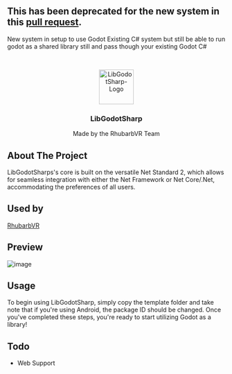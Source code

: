 ## This has been deprecated for the new system in this [pull request](https://github.com/godotengine/godot/pull/72883).
New system in setup to use Godot Existing C# system but still be able to run godot as a shared library still and pass though your existing Godot C#


<!-- PROJECT LOGO -->
<br />
<p align="center">
  <a href="https://github.com/RhubarbVR/LibGodotSharp">
    <img src="Assets/icon.png" alt="LibGodotSharp-Logo" width="80" height="80">
  </a>

  <h3 align="center">LibGodotSharp</h3>

  <p align="center">
    Made by the RhubarbVR Team
  </p>
</p>
<!-- ABOUT THE PROJECT -->

## About The Project
LibGodotSharps's core is built on the versatile Net Standard 2, which allows for seamless integration with either the Net Framework or Net Core/.Net, accommodating the preferences of all users.

## Used by
[RhubarbVR](https://github.com/RhubarbVR/RhubarbVR)

## Preview
![image](https://user-images.githubusercontent.com/46481567/218472227-820c0188-87f7-43be-8125-dc82c6f0c907.png)

## Usage
To begin using LibGodotSharp, simply copy the template folder and take note that if you're using Android, the package ID should be changed. Once you've completed these steps, you're ready to start utilizing Godot as a library!

## Todo
- Web Support
